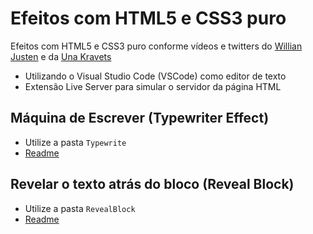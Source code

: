 # Efeitos com HTML5 e CSS3 puro

Efeitos com HTML5 e CSS3 puro conforme vídeos e twitters do [Willian Justen](https://www.youtube.com/channel/UCa12brLWzCqnxN0KOyjfmJQ) e da [Una Kravets](https://twitter.com/Una)

* Utilizando o Visual Studio Code (VSCode) como editor de texto
* Extensão Live Server para simular o servidor da página HTML

## Máquina de Escrever (Typewriter Effect)
* Utilize a pasta `Typewrite`
* [Readme](./Typewriter/README.md)

## Revelar o texto atrás do bloco (Reveal Block)
* Utilize a pasta `RevealBlock`
* [Readme](./RevealBlock/README.md)
